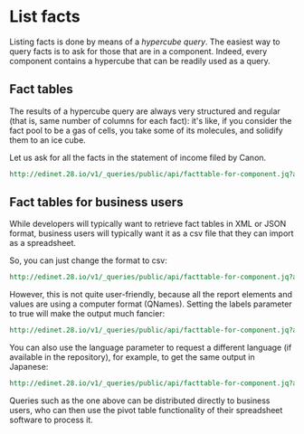 List facts
==========

Listing facts is done by means of a *hypercube query*. The easiest way to query facts is to ask for those that are in a component. Indeed, every component contains a hypercube that can be readily used as a query.

Fact tables
-----------

The results of a hypercube query are always very structured and regular (that is, same number of columns for each fact): it's like, if you consider the fact pool to be a gas of cells, you take some of its molecules, and solidify them to an ice cube.

Let us ask for all the facts in the statement of income filed by Canon.

```REST
http://edinet.28.io/v1/_queries/public/api/facttable-for-component.jq?aid=S1001J4B&role=http://disclosure.edinet-fsa.go.jp/role/jppfs/rol_StatementOfIncome&token=c3049752-4d35-43da-82a2-f89f1b06f7a4
```

Fact tables for business users
------------------------------

While developers will typically want to retrieve fact tables in XML or JSON format, business users will typically want it as a csv file that they can import as a spreadsheet.

So, you can just change the format to csv:

```REST
http://edinet.28.io/v1/_queries/public/api/facttable-for-component.jq?aid=S1001J4B&role=http://disclosure.edinet-fsa.go.jp/role/jppfs/rol_StatementOfIncome&format=csv&token=c3049752-4d35-43da-82a2-f89f1b06f7a4
```

However, this is not quite user-friendly, because all the report elements and values are using a computer format (QNames). Setting the labels parameter to true will make the output much fancier:

```REST
http://edinet.28.io/v1/_queries/public/api/facttable-for-component.jq?aid=S1001J4B&role=http://disclosure.edinet-fsa.go.jp/role/jppfs/rol_StatementOfIncome&format=csv&labels=true&token=c3049752-4d35-43da-82a2-f89f1b06f7a4
```

You can also use the language parameter to request a different language (if available in the repository), for example, to get the same output in Japanese:


```REST
http://edinet.28.io/v1/_queries/public/api/facttable-for-component.jq?aid=S1001J4B&role=http://disclosure.edinet-fsa.go.jp/role/jppfs/rol_StatementOfIncome&token=c3049752-4d35-43da-82a2-f89f1b06f7a4&format=html&labels&language=ja
```

Queries such as the one above can be distributed directly to business users, who can then use the pivot table functionality of their spreadsheet software to process it.

